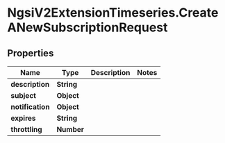 # NgsiV2ExtensionTimeseries.CreateANewSubscriptionRequest

## Properties
Name | Type | Description | Notes
------------ | ------------- | ------------- | -------------
**description** | **String** |  | 
**subject** | **Object** |  | 
**notification** | **Object** |  | 
**expires** | **String** |  | 
**throttling** | **Number** |  | 


